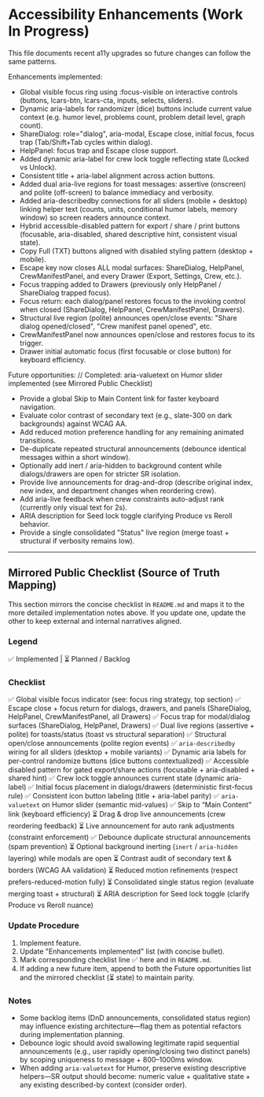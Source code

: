 # Accessibility Enhancements (Work In Progress)

This file documents recent a11y upgrades so future changes can follow the same patterns.

Enhancements implemented:
- Global visible focus ring using :focus-visible on interactive controls (buttons, lcars-btn, lcars-cta, inputs, selects, sliders).
- Dynamic aria-labels for randomizer (dice) buttons include current value context (e.g. humor level, problems count, problem detail level, graph count).
- ShareDialog: role="dialog", aria-modal, Escape close, initial focus, focus trap (Tab/Shift+Tab cycles within dialog).
- HelpPanel: focus trap and Escape close support.
- Added dynamic aria-label for crew lock toggle reflecting state (Locked vs Unlock).
- Consistent title + aria-label alignment across action buttons.
- Added dual aria-live regions for toast messages: assertive (onscreen) and polite (off-screen) to balance immediacy and verbosity.
- Added aria-describedby connections for all sliders (mobile + desktop) linking helper text (counts, units, conditional humor labels, memory window) so screen readers announce context.
- Hybrid accessible-disabled pattern for export / share / print buttons (focusable, aria-disabled, shared descriptive hint, consistent visual state).
- Copy Full (TXT) buttons aligned with disabled styling pattern (desktop + mobile).
- Escape key now closes ALL modal surfaces: ShareDialog, HelpPanel, CrewManifestPanel, and every Drawer (Export, Settings, Crew, etc.).
- Focus trapping added to Drawers (previously only HelpPanel / ShareDialog trapped focus).
- Focus return: each dialog/panel restores focus to the invoking control when closed (ShareDialog, HelpPanel, CrewManifestPanel, Drawers).
- Structural live region (polite) announces open/close events: "Share dialog opened/closed", "Crew manifest panel opened", etc.
- CrewManifestPanel now announces open/close and restores focus to its trigger.
- Drawer initial automatic focus (first focusable or close button) for keyboard efficiency.

Future opportunities:
// Completed: aria-valuetext on Humor slider implemented (see Mirrored Public Checklist)
- Provide a global Skip to Main Content link for faster keyboard navigation.
- Evaluate color contrast of secondary text (e.g., slate-300 on dark backgrounds) against WCAG AA.
- Add reduced motion preference handling for any remaining animated transitions.
- De-duplicate repeated structural announcements (debounce identical messages within a short window).
- Optionally add inert / aria-hidden to background content while dialogs/drawers are open for stricter SR isolation.
- Provide live announcements for drag-and-drop (describe original index, new index, and department changes when reordering crew).
- Add aria-live feedback when crew constraints auto-adjust rank (currently only visual text for 2s).
- ARIA description for Seed lock toggle clarifying Produce vs Reroll behavior.
- Provide a single consolidated "Status" live region (merge toast + structural if verbosity remains low).

---

## Mirrored Public Checklist (Source of Truth Mapping)

This section mirrors the concise checklist in `README.md` and maps it to the more detailed implementation notes above. If you update one, update the other to keep external and internal narratives aligned.

### Legend
✅ Implemented  |  ⏳ Planned / Backlog

### Checklist
✅ Global visible focus indicator (see: focus ring strategy, top section)
✅ Escape close + focus return for dialogs, drawers, and panels (ShareDialog, HelpPanel, CrewManifestPanel, all Drawers)
✅ Focus trap for modal/dialog surfaces (ShareDialog, HelpPanel, Drawers)
✅ Dual live regions (assertive + polite) for toasts/status (toast vs structural separation)
✅ Structural open/close announcements (polite region events)
✅ `aria-describedby` wiring for all sliders (desktop + mobile variants)
✅ Dynamic aria labels for per-control randomize buttons (dice buttons contextualized)
✅ Accessible disabled pattern for gated export/share actions (focusable + aria-disabled + shared hint)
✅ Crew lock toggle announces current state (dynamic aria-label)
✅ Initial focus placement in dialogs/drawers (deterministic first-focus rule)
✅ Consistent icon button labeling (title + aria-label parity)
✅ `aria-valuetext` on Humor slider (semantic mid-values)
✅ Skip to “Main Content” link (keyboard efficiency)
⏳ Drag & drop live announcements (crew reordering feedback)
⏳ Live announcement for auto rank adjustments (constraint enforcement)
✅ Debounce duplicate structural announcements (spam prevention)
⏳ Optional background inerting (`inert` / `aria-hidden` layering) while modals are open
⏳ Contrast audit of secondary text & borders (WCAG AA validation)
⏳ Reduced motion refinements (respect prefers-reduced-motion fully)
⏳ Consolidated single status region (evaluate merging toast + structural)
⏳ ARIA description for Seed lock toggle (clarify Produce vs Reroll nuance)

### Update Procedure
1. Implement feature.
2. Update "Enhancements implemented" list (with concise bullet).
3. Mark corresponding checklist line ✅ here and in `README.md`.
4. If adding a new future item, append to both the Future opportunities list and the mirrored checklist (⏳ state) to maintain parity.

### Notes
- Some backlog items (DnD announcements, consolidated status region) may influence existing architecture—flag them as potential refactors during implementation planning.
- Debounce logic should avoid swallowing legitimate rapid sequential announcements (e.g., user rapidly opening/closing two distinct panels) by scoping uniqueness to message + 800–1000ms window.
- When adding `aria-valuetext` for Humor, preserve existing descriptive helpers—SR output should become: numeric value + qualitative state + any existing described-by context (consider order).

